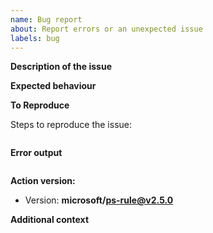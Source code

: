 ```yaml
---
name: Bug report
about: Report errors or an unexpected issue
labels: bug
---
```


**Description of the issue**

<!-- A clear and concise description of what the bug is. -->

**Expected behaviour**

<!-- A clear and concise description of what you expected to happen. -->

**To Reproduce**

Steps to reproduce the issue:

```yaml

```

**Error output**

<!-- Capture any error messages and or run output. -->

```text

```

**Action version:**

- Version: **microsoft/ps-rule@v2.5.0**

**Additional context**

<!-- Add any other context about the problem here. -->
